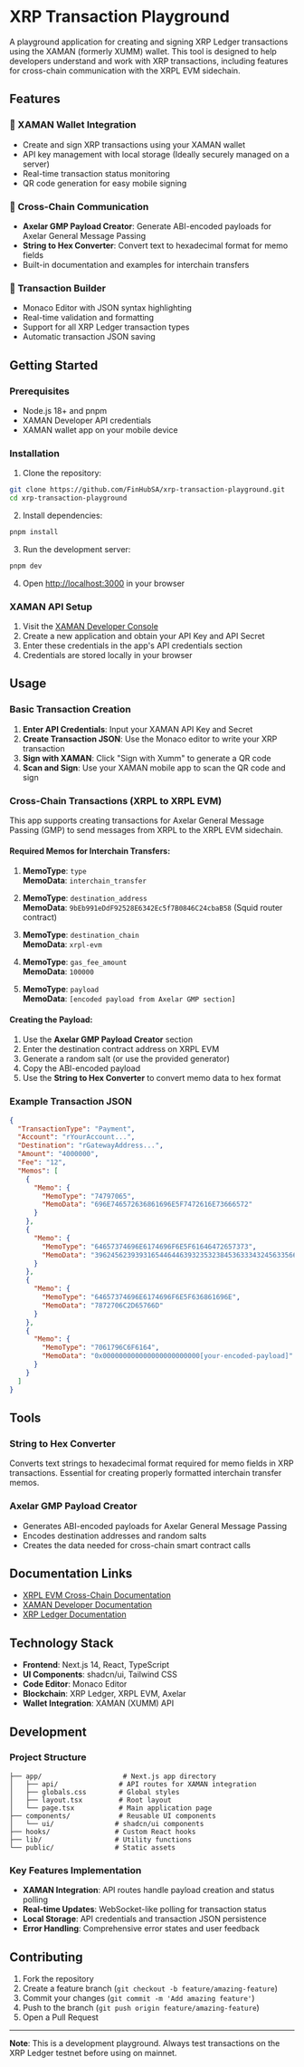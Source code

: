 # XRP Transaction Playground

A playground application for creating and signing XRP Ledger transactions using the XAMAN (formerly XUMM) wallet. This tool is designed to help developers understand and work with XRP transactions, including features for cross-chain communication with the XRPL EVM sidechain.

## Features

### 🔐 XAMAN Wallet Integration
- Create and sign XRP transactions using your XAMAN wallet
- API key management with local storage (Ideally securely managed on a server)
- Real-time transaction status monitoring
- QR code generation for easy mobile signing

### 🔄 Cross-Chain Communication
- **Axelar GMP Payload Creator**: Generate ABI-encoded payloads for Axelar General Message Passing
- **String to Hex Converter**: Convert text to hexadecimal format for memo fields
- Built-in documentation and examples for interchain transfers

### 📝 Transaction Builder
- Monaco Editor with JSON syntax highlighting
- Real-time validation and formatting
- Support for all XRP Ledger transaction types
- Automatic transaction JSON saving

## Getting Started

### Prerequisites
- Node.js 18+ and pnpm
- XAMAN Developer API credentials
- XAMAN wallet app on your mobile device

### Installation

1. Clone the repository:
```bash
git clone https://github.com/FinHubSA/xrp-transaction-playground.git
cd xrp-transaction-playground
```

2. Install dependencies:
```bash
pnpm install
```

3. Run the development server:
```bash
pnpm dev
```

4. Open [http://localhost:3000](http://localhost:3000) in your browser

### XAMAN API Setup

1. Visit the [XAMAN Developer Console](https://apps.xaman.dev/)
2. Create a new application and obtain your API Key and API Secret
3. Enter these credentials in the app's API credentials section
4. Credentials are stored locally in your browser

## Usage

### Basic Transaction Creation

1. **Enter API Credentials**: Input your XAMAN API Key and Secret
2. **Create Transaction JSON**: Use the Monaco editor to write your XRP transaction
3. **Sign with XAMAN**: Click "Sign with Xumm" to generate a QR code
4. **Scan and Sign**: Use your XAMAN mobile app to scan the QR code and sign

### Cross-Chain Transactions (XRPL to XRPL EVM)

This app supports creating transactions for Axelar General Message Passing (GMP) to send messages from XRPL to the XRPL EVM sidechain.

#### Required Memos for Interchain Transfers:

1. **MemoType**: `type`  
   **MemoData**: `interchain_transfer`

2. **MemoType**: `destination_address`  
   **MemoData**: `9bEb991eDdF92528E6342Ec5f7B0846C24cbaB58` (Squid router contract)

3. **MemoType**: `destination_chain`  
   **MemoData**: `xrpl-evm`

4. **MemoType**: `gas_fee_amount`  
   **MemoData**: `100000`

5. **MemoType**: `payload`  
   **MemoData**: `[encoded payload from Axelar GMP section]`

#### Creating the Payload:

1. Use the **Axelar GMP Payload Creator** section
2. Enter the destination contract address on XRPL EVM
3. Generate a random salt (or use the provided generator)
4. Copy the ABI-encoded payload
5. Use the **String to Hex Converter** to convert memo data to hex format

### Example Transaction JSON

```json
{
  "TransactionType": "Payment",
  "Account": "rYourAccount...",
  "Destination": "rGatewayAddress...",
  "Amount": "4000000",
  "Fee": "12",
  "Memos": [
    {
      "Memo": {
        "MemoType": "74797065",
        "MemoData": "696E746572636861696E5F7472616E73666572"
      }
    },
    {
      "Memo": {
        "MemoType": "64657374696E6174696F6E5F61646472657373",
        "MemoData": "39624562393931654464463932353238453633343245633566374230383436433234636261423538"
      }
    },
    {
      "Memo": {
        "MemoType": "64657374696E6174696F6E5F636861696E",
        "MemoData": "7872706C2D65766D"
      }
    },
    {
      "Memo": {
        "MemoType": "7061796C6F6164",
        "MemoData": "0x000000000000000000000000[your-encoded-payload]"
      }
    }
  ]
}
```

## Tools

### String to Hex Converter
Converts text strings to hexadecimal format required for memo fields in XRP transactions. Essential for creating properly formatted interchain transfer memos.

### Axelar GMP Payload Creator
- Generates ABI-encoded payloads for Axelar General Message Passing
- Encodes destination addresses and random salts
- Creates the data needed for cross-chain smart contract calls

## Documentation Links

- [XRPL EVM Cross-Chain Documentation](https://docs.xrplevm.org/pages/developers/making-a-cross-chain-dapp/send-messages)
- [XAMAN Developer Documentation](https://xaman.io/)
- [XRP Ledger Documentation](https://xrpl.org/)

## Technology Stack

- **Frontend**: Next.js 14, React, TypeScript
- **UI Components**: shadcn/ui, Tailwind CSS
- **Code Editor**: Monaco Editor
- **Blockchain**: XRP Ledger, XRPL EVM, Axelar
- **Wallet Integration**: XAMAN (XUMM) API

## Development

### Project Structure
```
├── app/                    # Next.js app directory
│   ├── api/               # API routes for XAMAN integration
│   ├── globals.css        # Global styles
│   ├── layout.tsx         # Root layout
│   └── page.tsx           # Main application page
├── components/            # Reusable UI components
│   └── ui/               # shadcn/ui components
├── hooks/                # Custom React hooks
├── lib/                  # Utility functions
└── public/               # Static assets
```

### Key Features Implementation
- **XAMAN Integration**: API routes handle payload creation and status polling
- **Real-time Updates**: WebSocket-like polling for transaction status
- **Local Storage**: API credentials and transaction JSON persistence
- **Error Handling**: Comprehensive error states and user feedback

## Contributing

1. Fork the repository
2. Create a feature branch (`git checkout -b feature/amazing-feature`)
3. Commit your changes (`git commit -m 'Add amazing feature'`)
4. Push to the branch (`git push origin feature/amazing-feature`)
5. Open a Pull Request

---

**Note**: This is a development playground. Always test transactions on the XRP Ledger testnet before using on mainnet.
